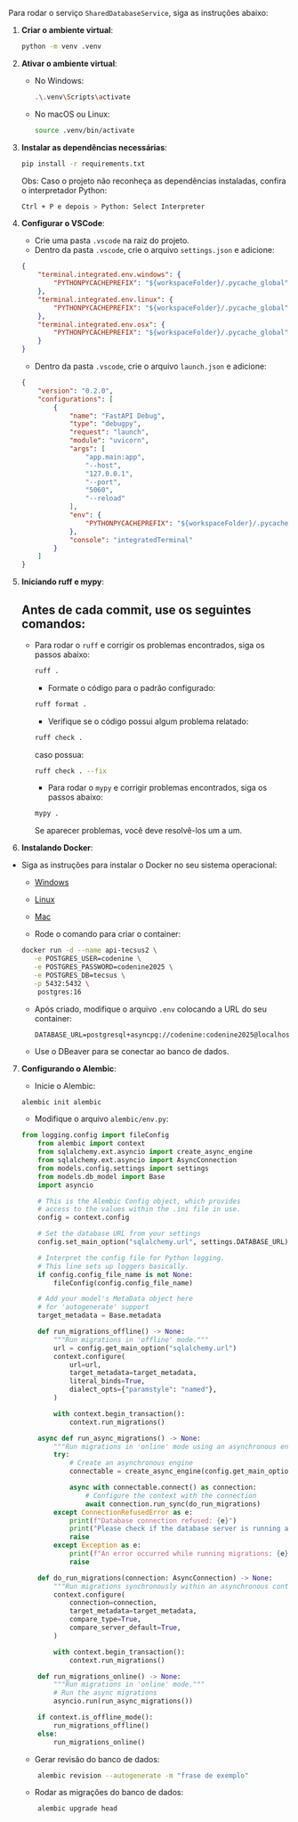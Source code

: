 <!--
This file contains the README documentation for the recommendation-service project.
-->

Para rodar o serviço `SharedDatabaseService`, siga as instruções abaixo:

1. **Criar o ambiente virtual**:
    ```bash
    python -m venv .venv
    ```

2. **Ativar o ambiente virtual**:
    - No Windows:
        ```bash
        .\.venv\Scripts\activate
        ```
    - No macOS ou Linux:
        ```bash
        source .venv/bin/activate
        ```

3. **Instalar as dependências necessárias**:
    ```bash
    pip install -r requirements.txt
    ```
    Obs: Caso o projeto não reconheça as dependências instaladas, confira o interpretador Python:
    ```bash
    Ctrl + P e depois > Python: Select Interpreter
    ```

4. **Configurar o VSCode**:
    - Crie uma pasta `.vscode` na raiz do projeto.
    - Dentro da pasta `.vscode`, crie o arquivo `settings.json` e adicione:
    ```json
    {
        "terminal.integrated.env.windows": {
            "PYTHONPYCACHEPREFIX": "${workspaceFolder}/.pycache_global"
        },
        "terminal.integrated.env.linux": {
            "PYTHONPYCACHEPREFIX": "${workspaceFolder}/.pycache_global"
        },
        "terminal.integrated.env.osx": {
            "PYTHONPYCACHEPREFIX": "${workspaceFolder}/.pycache_global"
        }
    }
    ```
    - Dentro da pasta `.vscode`, crie o arquivo `launch.json` e adicione:
    ```json
    {
        "version": "0.2.0",
        "configurations": [
            {
                "name": "FastAPI Debug",
                "type": "debugpy",
                "request": "launch",
                "module": "uvicorn",
                "args": [
                    "app.main:app",
                    "--host",
                    "127.0.0.1",
                    "--port",
                    "5060",
                    "--reload"
                ],
                "env": {
                    "PYTHONPYCACHEPREFIX": "${workspaceFolder}/.pycache_global"
                },
                "console": "integratedTerminal"
            }
        ]
    }
    ```

5. **Iniciando ruff e mypy**:
    ## Antes de cada commit, use os seguintes comandos:
    - Para rodar o `ruff` e corrigir os problemas encontrados, siga os passos abaixo:
        ```bash
        ruff .
        ```
        - Formate o código para o padrão configurado:
        ```bash
        ruff format .
        ```

        - Verifique se o código possui algum problema relatado:
        ```bash
        ruff check .
        ```
        caso possua:
        ```bash
        ruff check . --fix
        ```

        - Para rodar o `mypy` e corrigir problemas encontrados, siga os passos abaixo:
        ```bash
        mypy .
        ```
        Se aparecer problemas, você deve resolvê-los um a um.
        
6. **Instalando Docker**:
- Siga as instruções para instalar o Docker no seu sistema operacional:
    - [Windows](https://docs.docker.com/desktop/install/windows-install/)
    - [Linux](https://docs.docker.com/desktop/install/linux-install/)
    - [Mac](https://docs.docker.com/desktop/install/mac-install/)

    - Rode o comando para criar o container:

    ```bash
    docker run -d --name api-tecsus2 \
       -e POSTGRES_USER=codenine \
       -e POSTGRES_PASSWORD=codenine2025 \
       -e POSTGRES_DB=tecsus \
       -p 5432:5432 \
        postgres:16
    ```
    - Após criado, modifique o arquivo `.env` colocando a URL do seu container:
        ```env
        DATABASE_URL=postgresql+asyncpg://codenine:codenine2025@localhost:5432/tecsus
        ```
    - Use o DBeaver para se conectar ao banco de dados.

7. **Configurando o Alembic**:
    - Inicie o Alembic: 
    ```bash
    alembic init alembic
    ```

    - Modifique o arquivo `alembic/env.py`:

    ```python
    from logging.config import fileConfig
        from alembic import context
        from sqlalchemy.ext.asyncio import create_async_engine
        from sqlalchemy.ext.asyncio import AsyncConnection
        from models.config.settings import settings
        from models.db_model import Base
        import asyncio

        # This is the Alembic Config object, which provides
        # access to the values within the .ini file in use.
        config = context.config

        # Set the database URL from your settings
        config.set_main_option("sqlalchemy.url", settings.DATABASE_URL)

        # Interpret the config file for Python logging.
        # This line sets up loggers basically.
        if config.config_file_name is not None:
            fileConfig(config.config_file_name)

        # Add your model's MetaData object here
        # for 'autogenerate' support
        target_metadata = Base.metadata

        def run_migrations_offline() -> None:
            """Run migrations in 'offline' mode."""
            url = config.get_main_option("sqlalchemy.url")
            context.configure(
                url=url,
                target_metadata=target_metadata,
                literal_binds=True,
                dialect_opts={"paramstyle": "named"},
            )

            with context.begin_transaction():
                context.run_migrations()

        async def run_async_migrations() -> None:
            """Run migrations in 'online' mode using an asynchronous engine."""
            try:
                # Create an asynchronous engine
                connectable = create_async_engine(config.get_main_option("sqlalchemy.url"))

                async with connectable.connect() as connection:
                    # Configure the context with the connection
                    await connection.run_sync(do_run_migrations)
            except ConnectionRefusedError as e:
                print(f"Database connection refused: {e}")
                print("Please check if the database server is running and the connection details are correct.")
                raise
            except Exception as e:
                print(f"An error occurred while running migrations: {e}")
                raise

        def do_run_migrations(connection: AsyncConnection) -> None:
            """Run migrations synchronously within an asynchronous context."""
            context.configure(
                connection=connection,
                target_metadata=target_metadata,
                compare_type=True,
                compare_server_default=True,
            )

            with context.begin_transaction():
                context.run_migrations()

        def run_migrations_online() -> None:
            """Run migrations in 'online' mode."""
            # Run the async migrations
            asyncio.run(run_async_migrations())

        if context.is_offline_mode():
            run_migrations_offline()
        else:
            run_migrations_online()
    ```

    - Gerar revisão do banco de dados:
    ```bash
        alembic revision --autogenerate -m "frase de exemplo"
    ```
    
    - Rodar as migrações do banco de dados:
    ```bash
        alembic upgrade head
    ```
    